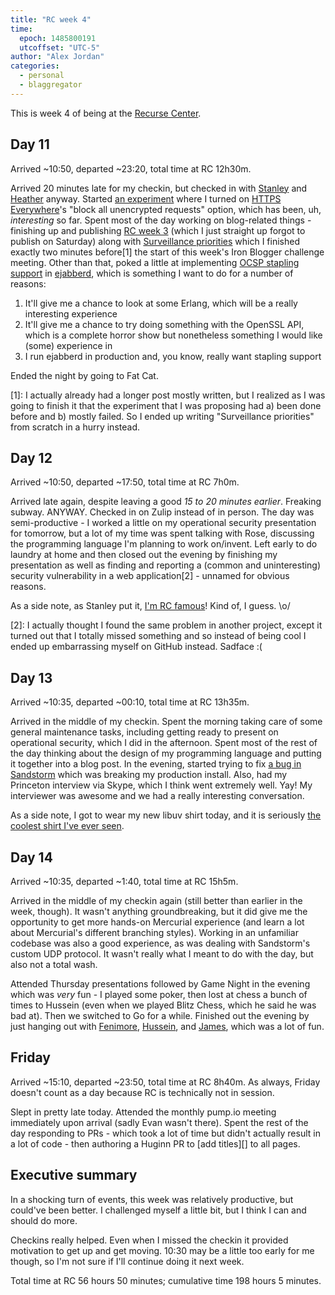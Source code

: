 ```yaml
---
title: "RC week 4"
time:
  epoch: 1485800191
  utcoffset: "UTC-5"
author: "Alex Jordan"
categories:
  - personal
  - blaggregator
---
```


This is week 4 of being at the [Recurse Center][].

<script async defer src="https://www.recurse-scout.com/loader.js?t=3d49e64361d4b897ffd2fd56dcd93ca4"></script>

## Day 11

Arrived ~10:50, departed ~23:20, total time at RC 12h30m.

Arrived 20 minutes late for my checkin, but checked in with [Stanley][] and [Heather][] anyway. Started [an experiment][nohttp] where I turned on [HTTPS Everywhere][]'s "block all unencrypted requests" option, which has been, uh, _interesting_ so far. Spent most of the day working on blog-related things - finishing up and publishing [RC week 3][] (which I just straight up forgot to publish on Saturday) along with [Surveillance priorities][] which I finished exactly two minutes before\[1] the start of this week's Iron Blogger challenge meeting. Other than that, poked a little at implementing [OCSP stapling support][stapling] in [ejabberd][], which is something I want to do for a number of reasons:

 1. It'll give me a chance to look at some Erlang, which will be a really interesting experience
 2. It'll give me a chance to try doing something with the OpenSSL API, which is a complete horror show but nonetheless something I would like (some) experience in
 3. I run ejabberd in production and, you know, really want stapling support

Ended the night by going to Fat Cat.

 \[1]: I actually already had a longer post mostly written, but I realized as I was going to finish it that the experiment that I was proposing had a) been done before and b) mostly failed. So I ended up writing "Surveillance priorities" from scratch in a hurry instead.

## Day 12

Arrived ~10:50, departed ~17:50, total time at RC 7h0m.

Arrived late again, despite leaving a good _15 to 20 minutes earlier_. Freaking subway. ANYWAY. Checked in on Zulip instead of in person. The day was semi-productive - I worked a little on my operational security presentation for tomorrow, but a lot of my time was spent talking with Rose, discussing the programming language I'm planning to work on/invent. Left early to do laundry at home and then closed out the evening by finishing my presentation as well as finding and reporting a (common and uninteresting) security vulnerability in a web application\[2] - unnamed for obvious reasons.

As a side note, as Stanley put it, [I'm RC famous][famous]! Kind of, I guess. \o/

 \[2]: I actually thought I found the same problem in another project, except it turned out that I totally missed something and so instead of being cool I ended up embarrassing myself on GitHub instead. Sadface :(

## Day 13

Arrived ~10:35, departed ~00:10, total time at RC 13h35m.

Arrived in the middle of my checkin. Spent the morning taking care of some general maintenance tasks, including getting ready to present on operational security, which I did in the afternoon. Spent most of the rest of the day thinking about the design of my programming language and putting it together into a blog post. In the evening, started trying to fix [a bug in Sandstorm][sandcats] which was breaking my production install. Also, had my Princeton interview via Skype, which I think went extremely well. Yay! My interviewer was awesome and we had a really interesting conversation.

As a side note, I got to wear my new libuv shirt today, and it is seriously [the coolest shirt I've ever seen][libuv].

## Day 14

Arrived ~10:35, departed ~1:40, total time at RC 15h5m.

Arrived in the middle of my checkin again (still better than earlier in the week, though). It wasn't anything groundbreaking, but it did give me the opportunity to get more hands-on Mercurial experience (and learn a lot about Mercurial's different branching styles). Working in an unfamiliar codebase was also a good experience, as was dealing with Sandstorm's custom UDP protocol. It wasn't really what I meant to do with the day, but also not a total wash.

Attended Thursday presentations followed by Game Night in the evening which was _very_ fun - I played some poker, then lost at chess a bunch of times to Hussein (even when we played Blitz Chess, which he said he was bad at). Then we switched to Go for a while. Finished out the evening by just hanging out with [Fenimore][], [Hussein][], and [James][], which was a lot of fun.

## Friday

Arrived ~15:10, departed ~23:50, total time at RC 8h40m. As always, Friday doesn't count as a day because RC is technically not in session.

Slept in pretty late today. Attended the monthly pump.io meeting immediately upon arrival (sadly Evan wasn't there). Spent the rest of the day responding to PRs - which took a lot of time but didn't actually result in a lot of code - then authoring a Huginn PR to [add titles][] to all pages.

## Executive summary

In a shocking turn of events, this week was relatively productive, but could've been better. I challenged myself a little bit, but I think I can and should do more.

Checkins really helped. Even when I missed the checkin it provided motivation to get up and get moving. 10:30 may be a little too early for me though, so I'm not sure if I'll continue doing it next week.

Total time at RC 56 hours 50 minutes; cumulative time 198 hours 5 minutes.

 [Recurse Center]: https://recurse.com
 [Stanley]: https://stanzheng.com/
 [Heather]: https://github.com/heatherbooker
 [nohttp]: https://pump.strugee.net/alex/note/q1vco7XwRk6JsYteqTQqPA
 [HTTPS Everywhere]: https://www.eff.org/https-everywhere
 [RC week 3]: https://strugee.net/blog/2017/01/rc-week-3
 [Surveillance priorities]: https://strugee.net/blog/2017/01/surveillance-priorities
 [stapling]: https://github.com/processone/ejabberd/issues/1364
 [ejabberd]: https://www.ejabberd.im/
 [famous]: https://www.recurse.com/blog/112-how-rc-uses-zulip
 [all titles]: https://github.com/cantino/huginn/pull/1884
 [sandcats]: https://github.com/sandstorm-io/sandcats/issues/153
 [libuv]: https://pump.strugee.net/alex/image/zAFejrr9RY6pLFHpSlXBbQ
 [Fenimore]: http://another.workingagenda.com
 [Hussein]: https://github.com/Husseinfarah93
 [James]: http://kacyjam.es/
